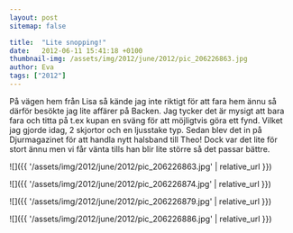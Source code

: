 ```yaml
---
layout: post
sitemap: false

title:  "Lite snopping!"
date:   2012-06-11 15:41:18 +0100
thumbnail-img: /assets/img/2012/june/2012/pic_206226863.jpg
author: Eva
tags: ["2012"]
---
```


På vägen hem från Lisa så kände jag inte riktigt för att fara hem ännu så därför besökte jag lite affärer på Backen. Jag tycker det är mysigt att bara fara och titta på t.ex kupan en sväng för att möjligtvis göra ett fynd. Vilket jag gjorde idag, 2 skjortor och en ljusstake typ. Sedan blev det in på Djurmagazinet för att handla nytt halsband till Theo! Dock var det lite för stort ännu men vi får vänta tills han blir lite större så det passar bättre.

![]({{ '/assets/img/2012/june/2012/pic_206226863.jpg'  | relative_url }})

![]({{ '/assets/img/2012/june/2012/pic_206226874.jpg'  | relative_url }})

![]({{ '/assets/img/2012/june/2012/pic_206226879.jpg'  | relative_url }})

![]({{ '/assets/img/2012/june/2012/pic_206226886.jpg'  | relative_url }})

